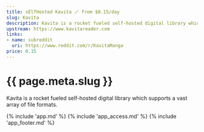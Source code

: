 ```yaml
---
title: sElfHosted Kavita 🪄 from $0.15/day
slug: Kavita
description: Kavita is a rocket fueled self-hosted digital library which supports a vast array of file formats
upstream: https://www.kavitareader.com
links:
- name: subreddit
  uri: https://www.reddit.com/r/KavitaManga
price: 0.15
---
```


# {{ page.meta.slug }}

Kavita is a rocket fueled self-hosted digital library which supports a vast array of file formats.

{% include 'app.md' %}
{% include 'app_access.md' %}
{% include 'app_footer.md' %}